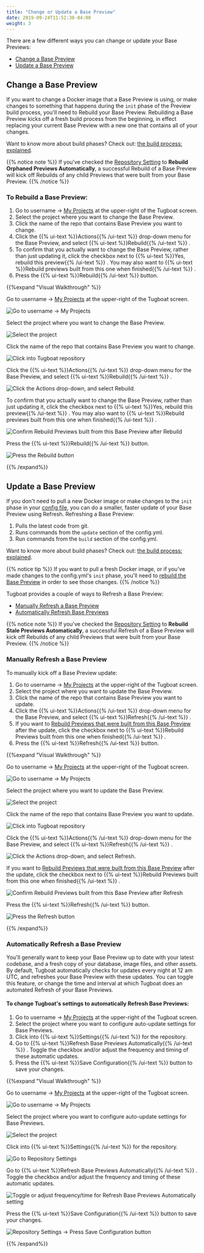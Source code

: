 ```yaml
---
title: "Change or Update a Base Preview"
date: 2019-09-24T11:52:38-04:00
weight: 3
---
```


There are a few different ways you can change or update your Base Previews:

- [Change a Base Preview](#change-a-base-preview)
- [Update a Base Preview](#update-a-base-preview)

## Change a Base Preview

If you want to change a Docker image that a Base Preview is using, or make changes to something that happens during the
`init` phase of the Preview build process, you'll need to Rebuild your Base Preview. Rebuilding a Base Preview kicks off
a fresh build process from the beginning, in effect replacing your current Base Preview with a new one that contains all
of your changes.

Want to know more about build phases? Check out:
[the build process: explained](../../preview-deep-dive/how-previews-work/#the-build-process-explained).

{{% notice note %}} If you've checked the [Repository Setting](/setting-up-tugboat/select-repo-settings/) to **Rebuild
Orphaned Previews Automatically**, a successful Rebuild of a Base Preview will kick off Rebuilds of any child Previews
that were built from your Base Preview. {{% /notice %}}

### To Rebuild a Base Preview:

1. Go to username -> [My Projects](https://dashboard.tugboat.qa/projects) at the upper-right of the Tugboat screen.
2. Select the project where you want to change the Base Preview.
3. Click the name of the repo that contains Base Preview you want to change.
4. Click the {{% ui-text %}}Actions{{% /ui-text %}} drop-down menu for the Base Preview, and select
   {{% ui-text %}}Rebuild{{% /ui-text %}} .
5. To confirm that you actually want to change the Base Preview, rather than just updating it, click the checkbox next
   to {{% ui-text %}}Yes, rebuild this preview{{% /ui-text %}} . You may also want to {{% ui-text %}}Rebuild previews
   built from this one when finished{{% /ui-text %}} .
6. Press the {{% ui-text %}}Rebuild{{% /ui-text %}} button.

{{%expand "Visual Walkthrough" %}}

Go to username -> [My Projects](https://dashboard.tugboat.qa/projects) at the upper-right of the Tugboat screen.

![Go to username -> My Projects](/_images/go-to-user-my-projects.png)

Select the project where you want to change the Base Preview.

![Select the project](/_images/select-a-project.png)

Click the name of the repo that contains Base Preview you want to change.

![Click into Tugboat repository](/_images/click-into-tugboat-repository.png)

Click the {{% ui-text %}}Actions{{% /ui-text %}} drop-down menu for the Base Preview, and select
{{% ui-text %}}Rebuild{{% /ui-text %}} .

![Click the Actions drop-down, and select Rebuild.](/_images/base-preview-actions-rebuild.png)

To confirm that you actually want to change the Base Preview, rather than just updating it, click the checkbox next to
{{% ui-text %}}Yes, rebuild this preview{{% /ui-text %}} . You may also want to {{% ui-text %}}Rebuild previews built
from this one when finished{{% /ui-text %}} .

![Confirm Rebuild Previews built from this Base Preview after Rebuild](/_images/base-preview-rebuild-previews-from-base-after-rebuild.png)

Press the {{% ui-text %}}Rebuild{{% /ui-text %}} button.

![Press the Rebuild button](/_images/base-preview-press-rebuild-button.png)

{{% /expand%}}

## Update a Base Preview

If you don't need to pull a new Docker image or make changes to the `init` phase in your
[config file](/setting-up-tugboat/create-a-tugboat-config-file/), you can do a smaller, faster update of your Base
Preview using Refresh. Refreshing a Base Preview:

1. Pulls the latest code from git.
2. Runs commands from the `update` section of the config.yml.
3. Run commands from the `build` section of the config.yml.

Want to know more about build phases? Check out:
[the build process: explained](../../preview-deep-dive/how-previews-work/#the-build-process-explained).

{{% notice tip %}} If you want to pull a fresh Docker image, or if you've made changes to the config.yml's `init` phase,
you'll need to [rebuild the Base Preview](#change-a-base-preview) in order to see those changes. {{% /notice %}}

Tugboat provides a couple of ways to Refresh a Base Preview:

- [Manually Refresh a Base Preview](#manually-refresh-a-base-preview)
- [Automatically Refresh Base Previews](#automatically-refresh-a-base-preview)

{{% notice note %}} If you've checked the [Repository Setting](/setting-up-tugboat/select-repo-settings/) to **Rebuild
Stale Previews Automatically**, a successful Refresh of a Base Preview will kick off Rebuilds of any child Previews that
were built from your Base Preview. {{% /notice %}}

### Manually Refresh a Base Preview

To manually kick off a Base Preview update:

1. Go to username -> [My Projects](https://dashboard.tugboat.qa/projects) at the upper-right of the Tugboat screen.
2. Select the project where you want to update the Base Preview.
3. Click the name of the repo that contains Base Preview you want to update.
4. Click the {{% ui-text %}}Actions{{% /ui-text %}} drop-down menu for the Base Preview, and select
   {{% ui-text %}}Refresh{{% /ui-text %}} .
5. If you want to [Rebuild Previews that were built from this Base Preview](../building-new-previews/) after the update,
   click the checkbox next to {{% ui-text %}}Rebuild Previews built from this one when finished{{% /ui-text %}} .
6. Press the {{% ui-text %}}Refresh{{% /ui-text %}} button.

{{%expand "Visual Walkthrough" %}}

Go to username -> [My Projects](https://dashboard.tugboat.qa/projects) at the upper-right of the Tugboat screen.

![Go to username -> My Projects](/_images/go-to-user-my-projects.png)

Select the project where you want to update the Base Preview.

![Select the project](/_images/select-a-project.png)

Click the name of the repo that contains Base Preview you want to update.

![Click into Tugboat repository](/_images/click-into-tugboat-repository.png)

Click the {{% ui-text %}}Actions{{% /ui-text %}} drop-down menu for the Base Preview, and select
{{% ui-text %}}Refresh{{% /ui-text %}} .

![Click the Actions drop-down, and select Refresh.](/_images/base-preview-actions-refresh.png)

If you want to [Rebuild Previews that were built from this Base Preview](../building-new-previews/) after the update,
click the checkbox next to {{% ui-text %}}Rebuild Previews built from this one when finished{{% /ui-text %}} .

![Confirm Rebuild Previews built from this Base Preview after Refresh](/_images/base-preview-rebuild-previews-from-base-after-refresh.png)

Press the {{% ui-text %}}Refresh{{% /ui-text %}} button.

![Press the Refresh button](/_images/base-preview-press-refresh-button.png)

{{% /expand%}}

### Automatically Refresh a Base Preview

You'll generally want to keep your Base Preview up to date with your latest codebase, and a fresh copy of your database,
image files, and other assets. By default, Tugboat automatically checks for updates every night at 12 am UTC, and
refreshes your Base Preview with these updates. You can toggle this feature, or change the time and interval at which
Tugboat does an automated Refresh of your Base Previews.

#### To change Tugboat's settings to automatically Refresh Base Previews:

1. Go to username -> [My Projects](https://dashboard.tugboat.qa/projects) at the upper-right of the Tugboat screen.
2. Select the project where you want to configure auto-update settings for Base Previews.
3. Click into {{% ui-text %}}Settings{{% /ui-text %}} for the repository.
4. Go to {{% ui-text %}}Refresh Base Previews Automatically{{% /ui-text %}} . Toggle the checkbox and/or adjust the
   frequency and timing of these automatic updates.
5. Press the {{% ui-text %}}Save Configuration{{% /ui-text %}} button to save your changes.

{{%expand "Visual Walkthrough" %}}

Go to username -> [My Projects](https://dashboard.tugboat.qa/projects) at the upper-right of the Tugboat screen.

![Go to username -> My Projects](/_images/go-to-user-my-projects.png)

Select the project where you want to configure auto-update settings for Base Previews.

![Select the project](/_images/select-a-project.png)

Click into {{% ui-text %}}Settings{{% /ui-text %}} for the repository.

![Go to Repository Settings](/_images/go-to-repository-settings.png)

Go to {{% ui-text %}}Refresh Base Previews Automatically{{% /ui-text %}} . Toggle the checkbox and/or adjust the
frequency and timing of these automatic updates.

![Toggle or adjust frequency/time for Refresh Base Previews Automatically setting](/_images/repository-settings-refresh-base-previews-automatically.png)

Press the {{% ui-text %}}Save Configuration{{% /ui-text %}} button to save your changes.

![Repository Settings -> Press Save Configuration button](/_images/repository-settings-press-save-configuration.png)

{{% /expand%}}
